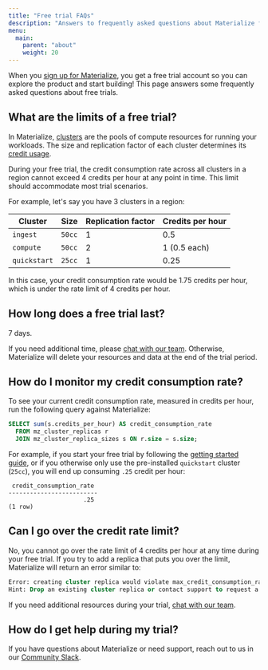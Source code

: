 ```yaml
---
title: "Free trial FAQs"
description: "Answers to frequently asked questions about Materialize free trials"
menu:
  main:
    parent: "about"
    weight: 20
---
```


When you [sign up for Materialize](https://materialize.com/register/), you get a
free trial account so you can explore the product and start building! This page
answers some frequently asked questions about free trials.

## What are the limits of a free trial?

In Materialize, [clusters](/get-started/key-concepts/#clusters) are the pools of
compute resources for running your workloads. The size and replication factor
of each cluster determines its [credit usage](/sql/create-cluster/#credit-usage).

During your free trial, the credit consumption rate across all clusters in a
region cannot exceed 4 credits per hour at any point in time. This limit should
accommodate most trial scenarios.

For example, let's say you have 3 clusters in a region:

Cluster     | Size      | Replication factor | Credits per hour
------------|-----------|--------------------|-----------------
`ingest`    | `50cc`    | 1                  | 0.5
`compute`   | `50cc`    | 2                  | 1 (0.5 each)
`quickstart`| `25cc`    | 1                  | 0.25

In this case, your credit consumption rate would be 1.75 credits per hour, which
is under the rate limit of 4 credits per hour.

## How long does a free trial last?

7 days.

If you need additional time, please [chat with our team](http://materialize.com/convert-account/).
Otherwise, Materialize will delete your resources and data at the end of the
trial period.

## How do I monitor my credit consumption rate?

To see your current credit consumption rate, measured in credits per hour, run
the following query against Materialize:

```sql
SELECT sum(s.credits_per_hour) AS credit_consumption_rate
  FROM mz_cluster_replicas r
  JOIN mz_cluster_replica_sizes s ON r.size = s.size;
```

For example, if you start your free trial by following the [getting started guide](/get-started/quickstart),
or if you otherwise only use the pre-installed `quickstart` cluster
(`25cc`), you will end up consuming `.25` credit per hour:

```nofmt
 credit_consumption_rate
-------------------------
                     .25
(1 row)
```

## Can I go over the credit rate limit?

No, you cannot go over the rate limit of 4 credits per hour at any time during
your free trial. If you try to add a replica that puts you over the limit,
Materialize will return an error similar to:

```sql
Error: creating cluster replica would violate max_credit_consumption_rate limit (desired: 6, limit: 4, current: 3)
Hint: Drop an existing cluster replica or contact support to request a limit increase.
```

If you need additional resources during your trial, [chat with our team](http://materialize.com/convert-account/).

## How do I get help during my trial?

If you have questions about Materialize or need support, reach out to us in our
[Community Slack](https://materialize.com/s/chat).
